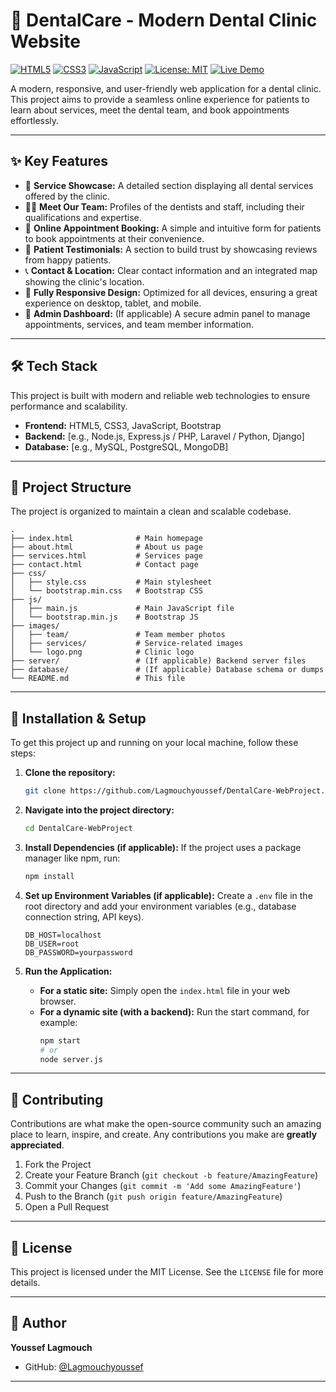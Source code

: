 # 🦷 DentalCare - Modern Dental Clinic Website

[![HTML5](https://img.shields.io/badge/HTML5-E34F26?style=for-the-badge&logo=html5&logoColor=white)](https://developer.mozilla.org/en-US/docs/Web/Guide/HTML/HTML5)
[![CSS3](https://img.shields.io/badge/CSS3-1572B6?style=for-the-badge&logo=css3&logoColor=white)](https://developer.mozilla.org/en-US/docs/Web/CSS)
[![JavaScript](https://img.shields.io/badge/JavaScript-F7DF1E?style=for-the-badge&logo=javascript&logoColor=black)](https://developer.mozilla.org/en-US/docs/Web/JavaScript)
[![License: MIT](https://img.shields.io/badge/License-MIT-yellow.svg)](https://opensource.org/licenses/MIT)
[![Live Demo](https://img.shields.io/badge/Live_Demo-000?style=for-the-badge&logo=vercel&logoColor=white)](https://your-live-demo-link.com)

A modern, responsive, and user-friendly web application for a dental clinic. This project aims to provide a seamless online experience for patients to learn about services, meet the dental team, and book appointments effortlessly.

---

## ✨ Key Features

-   🦷 **Service Showcase:** A detailed section displaying all dental services offered by the clinic.
-   👨‍⚕️ **Meet Our Team:** Profiles of the dentists and staff, including their qualifications and expertise.
-   📅 **Online Appointment Booking:** A simple and intuitive form for patients to book appointments at their convenience.
-   💬 **Patient Testimonials:** A section to build trust by showcasing reviews from happy patients.
-   📞 **Contact & Location:** Clear contact information and an integrated map showing the clinic's location.
-   📱 **Fully Responsive Design:** Optimized for all devices, ensuring a great experience on desktop, tablet, and mobile.
-   🔐 **Admin Dashboard:** (If applicable) A secure admin panel to manage appointments, services, and team member information.

---

## 🛠️ Tech Stack

This project is built with modern and reliable web technologies to ensure performance and scalability.

-   **Frontend:** HTML5, CSS3, JavaScript, Bootstrap
-   **Backend:** [e.g., Node.js, Express.js / PHP, Laravel / Python, Django]
-   **Database:** [e.g., MySQL, PostgreSQL, MongoDB]

---

## 📂 Project Structure

The project is organized to maintain a clean and scalable codebase.

```
.
├── index.html              # Main homepage
├── about.html              # About us page
├── services.html           # Services page
├── contact.html            # Contact page
├── css/
│   ├── style.css           # Main stylesheet
│   └── bootstrap.min.css   # Bootstrap CSS
├── js/
│   ├── main.js             # Main JavaScript file
│   └── bootstrap.min.js    # Bootstrap JS
├── images/
│   ├── team/               # Team member photos
│   ├── services/           # Service-related images
│   └── logo.png            # Clinic logo
├── server/                 # (If applicable) Backend server files
├── database/               # (If applicable) Database schema or dumps
└── README.md               # This file
```

---

## 🚀 Installation & Setup

To get this project up and running on your local machine, follow these steps:

1.  **Clone the repository:**
    ```bash
    git clone https://github.com/Lagmouchyoussef/DentalCare-WebProject.git
    ```

2.  **Navigate into the project directory:**
    ```bash
    cd DentalCare-WebProject
    ```

3.  **Install Dependencies (if applicable):**
    If the project uses a package manager like npm, run:
    ```bash
    npm install
    ```

4.  **Set up Environment Variables (if applicable):**
    Create a `.env` file in the root directory and add your environment variables (e.g., database connection string, API keys).
    ```
    DB_HOST=localhost
    DB_USER=root
    DB_PASSWORD=yourpassword
    ```

5.  **Run the Application:**
    -   **For a static site:** Simply open the `index.html` file in your web browser.
    -   **For a dynamic site (with a backend):** Run the start command, for example:
        ```bash
        npm start
        # or
        node server.js
        ```

---

## 🤝 Contributing

Contributions are what make the open-source community such an amazing place to learn, inspire, and create. Any contributions you make are **greatly appreciated**.

1.  Fork the Project
2.  Create your Feature Branch (`git checkout -b feature/AmazingFeature`)
3.  Commit your Changes (`git commit -m 'Add some AmazingFeature'`)
4.  Push to the Branch (`git push origin feature/AmazingFeature`)
5.  Open a Pull Request

---

## 📝 License

This project is licensed under the MIT License. See the `LICENSE` file for more details.

---

## 👋 Author

**Youssef Lagmouch**

-   GitHub: [@Lagmouchyoussef](https://github.com/Lagmouchyoussef)

---
